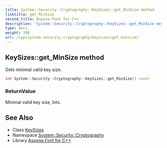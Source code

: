 ```yaml
---
title: System::Security::Cryptography::KeySizes::get_MinSize method
linktitle: get_MinSize
second_title: Aspose.Font for C++
description: 'System::Security::Cryptography::KeySizes::get_MinSize method. Gets minimal valid key size in C++.'
type: docs
weight: 300
url: /cpp/system.security.cryptography/keysizes/get_minsize/
---
```

## KeySizes::get_MinSize method


Gets minimal valid key size.

```cpp
int System::Security::Cryptography::KeySizes::get_MinSize() const
```


### ReturnValue

Minimal valid key size, bits.

## See Also

* Class [KeySizes](../)
* Namespace [System::Security::Cryptography](../../)
* Library [Aspose.Font for C++](../../../)
